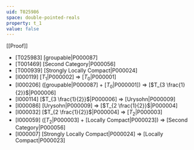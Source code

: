 ```yaml
---
uid: T025986
space: double-pointed-reals
property: t_1
value: false
---
```

[[Proof]]

* [T025983] [groupable|P000087]
* [T001469] [Second Category|P000056]
* [T000939] [Strongly Locally Compact|P000024]
* [I000119] [$T_1$|P000002] => [$T_0$|P000001]
* [I000206] ([groupable|P000087] + [$T_0$|P000001]) => [$T_{3 \frac{1}{2}}$|P000006]
* [I000114] [$T_{3 \frac{1}{2}}$|P000006] => [Urysohn|P000009]
* [I000086] [Urysohn|P000009] => [$T_{2 \frac{1}{2}}$|P000004]
* [I000032] [$T_{2 \frac{1}{2}}$|P000004] => [$T_2$|P000003]
* [I000059] ([$T_2$|P000003] + [Locally Compact|P000023]) => [Second Category|P000056]
* [I000007] [Strongly Locally Compact|P000024] => [Locally Compact|P000023]


